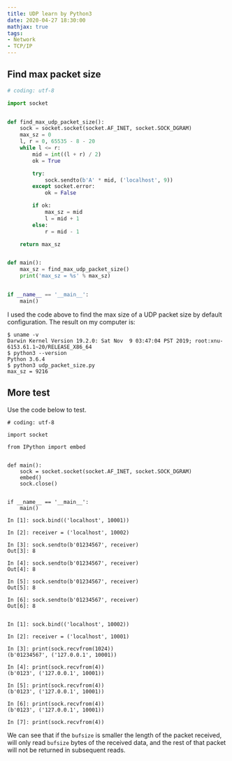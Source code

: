 ```yaml
---
title: UDP learn by Python3
date: 2020-04-27 18:30:00
mathjax: true
tags:
- Network
- TCP/IP
---
```


## Find max packet size
```python
# coding: utf-8

import socket


def find_max_udp_packet_size():
    sock = socket.socket(socket.AF_INET, socket.SOCK_DGRAM)
    max_sz = 0
    l, r = 0, 65535 - 8 - 20
    while l <= r:
        mid = int((l + r) / 2)
        ok = True

        try:
            sock.sendto(b'A' * mid, ('localhost', 9))
        except socket.error:
            ok = False

        if ok:
            max_sz = mid
            l = mid + 1
        else:
            r = mid - 1

    return max_sz


def main():
    max_sz = find_max_udp_packet_size()
    print('max_sz = %s' % max_sz)


if __name__ == '__main__':
    main()

```
I used the code above to find the max size of a UDP packet size by default configuration.
The result on my computer is:
```
$ uname -v
Darwin Kernel Version 19.2.0: Sat Nov  9 03:47:04 PST 2019; root:xnu-6153.61.1~20/RELEASE_X86_64
$ python3 --version
Python 3.6.4
$ python3 udp_packet_size.py
max_sz = 9216
```

## More test
Use the code below to test.
```
# coding: utf-8

import socket

from IPython import embed


def main():
    sock = socket.socket(socket.AF_INET, socket.SOCK_DGRAM)
    embed()
    sock.close()


if __name__ == '__main__':
    main()

```

```
In [1]: sock.bind(('localhost', 10001))

In [2]: receiver = ('localhost', 10002)

In [3]: sock.sendto(b'01234567', receiver)
Out[3]: 8

In [4]: sock.sendto(b'01234567', receiver)
Out[4]: 8

In [5]: sock.sendto(b'01234567', receiver)
Out[5]: 8

In [6]: sock.sendto(b'01234567', receiver)
Out[6]: 8
```

```

In [1]: sock.bind(('localhost', 10002))

In [2]: receiver = ('localhost', 10001)

In [3]: print(sock.recvfrom(1024))
(b'01234567', ('127.0.0.1', 10001))

In [4]: print(sock.recvfrom(4))
(b'0123', ('127.0.0.1', 10001))

In [5]: print(sock.recvfrom(4))
(b'0123', ('127.0.0.1', 10001))

In [6]: print(sock.recvfrom(4))
(b'0123', ('127.0.0.1', 10001))

In [7]: print(sock.recvfrom(4))
```
We can see that if the `bufsize` is smaller the length of the packet received, will only read `bufsize` bytes of the received data, and the rest of that packet will not be returned in subsequent reads.